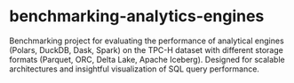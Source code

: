 # benchmarking-analytics-engines
Benchmarking project for evaluating the performance of analytical engines (Polars, DuckDB, Dask, Spark) on the TPC-H dataset with different storage formats (Parquet, ORC, Delta Lake, Apache Iceberg). Designed for scalable architectures and insightful visualization of SQL query performance.
